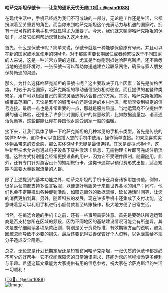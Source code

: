 **哈萨克斯坦保號卡——让您的通讯无忧无虑[[TG💪+ @esim1088](https://t.me/s/esim1088)]**

在现代生活中，手机已经成为我们不可或缺的一部分，无论是工作还是生活，它都扮演着至关重要的角色。而当你来到哈萨克斯坦这个充满活力与机遇的国家时，拥有一张可靠的本地手机卡就显得尤为重要了。今天，我们就来聊聊哈萨克斯坦的保號卡，以及它如何帮助您轻松融入这片土地。

首先，什么是保號卡呢？简单来说，保號卡就是一种能够保留原有号码，并且可以在新的国家或地区使用的SIM卡。对于那些需要长期居住或者频繁往返于不同国家的人来说，这是一种非常方便的选择。尤其是当你刚刚抵达哈萨克斯坦，还不熟悉当地的通信环境时，一张保號卡可以帮助你迅速建立起联系网络，确保与家人朋友保持畅通的沟通。

那么，为什么选择哈萨克斯坦的保號卡呢？这主要取决于几个因素：首先是价格优势。相较于其他国家，哈萨克斯坦的移动通信服务相对便宜，而且提供的套餐种类繁多，用户可以根据自己的需求灵活选择适合自己的方案。其次，哈萨克斯坦的网络覆盖范围广，无论是繁华的城市中心还是偏远的乡村地区，都能享受到稳定的信号连接。最后一点也是非常重要的一点，那就是服务质量。当地运营商不仅提供优质的通话体验，还推出了许多针对国际用户的优惠政策，比如数据流量包、语音通话优惠等，这些都能让你在异国他乡感受到家一般的温暖。

接下来，让我们具体了解一下哈萨克斯坦的几种常见的手机卡类型。首先是传统的实体SIM卡，这种卡可以直接插入您的手机中使用，操作简单直接。如果您喜欢实体物品带来的安全感，那么实体SIM卡无疑是最佳选择。其次是虚拟eSIM卡，这种新型技术允许您通过电子设备下载并激活卡信息，无需物理卡片即可完成注册流程。这种方式特别适合经常更换设备的用户，因为它不受硬件限制，随需随用。此外，还有专门针对游客设计的短期旅行卡，这类卡通常以预付费形式出售，适合短期内需要大量数据流量的人群。

除了上述提到的基本功能之外，哈萨克斯坦的手机卡还具备诸多附加价值。例如，很多运营商都支持多语言客服，以便更好地服务于来自世界各地的用户；同时，他们也会不定期推出各种促销活动，如赠送额外的数据流量、延长通话时间等，让您的消费更加划算。另外，随着科技的发展，现在许多手机卡还集成了支付功能，这意味着您可以利用手机进行小额付款甚至转账操作，极大地方便了日常生活。

当然，在挑选合适的手机卡之前，还有一些事项需要注意。首先是要确认所选运营商是否支持您所在区域的频段，因为不同地区的基站建设情况可能会有所差异。其次是要仔细阅读各项条款细则，特别是关于资费标准、有效期等方面的说明，避免因疏忽而导致不必要的损失。最后还要记得妥善保管好个人资料，以免泄露给不法分子造成安全隐患。

总之，无论您是计划长期定居还是短暂访问哈萨克斯坦，一张优质的保號卡都是必不可少的好帮手。它不仅能保障您的日常通讯需求，还能为您的旅程增添更多便利与乐趣。希望这篇文章能为大家提供有用的信息参考，祝大家在哈萨克斯坦的生活一切顺利！

[[TG💪+ @esim1088](https://t.me/s/esim1088)]  
![Image](https://i.postimg.cc/4NQfJmqS/Snipaste-2025-05-13-00-14-12.png)